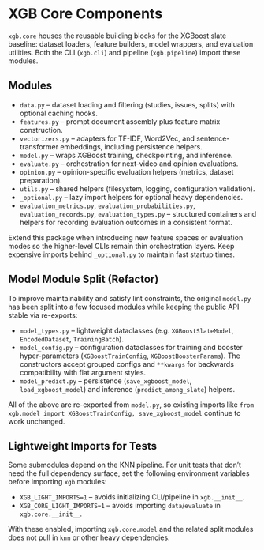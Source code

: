 # XGB Core Components

`xgb.core` houses the reusable building blocks for the XGBoost slate baseline:
dataset loaders, feature builders, model wrappers, and evaluation utilities.
Both the CLI (`xgb.cli`) and pipeline (`xgb.pipeline`) import these modules.

## Modules

- `data.py` – dataset loading and filtering (studies, issues, splits) with
  optional caching hooks.
- `features.py` – prompt document assembly plus feature matrix construction.
- `vectorizers.py` – adapters for TF-IDF, Word2Vec, and sentence-transformer
  embeddings, including persistence helpers.
- `model.py` – wraps XGBoost training, checkpointing, and inference.
- `evaluate.py` – orchestration for next-video and opinion evaluations.
- `opinion.py` – opinion-specific evaluation helpers (metrics, dataset
  preparation).
- `utils.py` – shared helpers (filesystem, logging, configuration validation).
- `_optional.py` – lazy import helpers for optional heavy dependencies.
- `evaluation_metrics.py`, `evaluation_probabilities.py`,
  `evaluation_records.py`, `evaluation_types.py` – structured containers and
  helpers for recording evaluation outcomes in a consistent format.

Extend this package when introducing new feature spaces or evaluation modes so
the higher-level CLIs remain thin orchestration layers. Keep expensive imports
behind `_optional.py` to maintain fast startup times.

## Model Module Split (Refactor)

To improve maintainability and satisfy lint constraints, the original
`model.py` has been split into a few focused modules while keeping the public
API stable via re-exports:

- `model_types.py` – lightweight dataclasses (e.g. `XGBoostSlateModel`,
  `EncodedDataset`, `TrainingBatch`).
- `model_config.py` – configuration dataclasses for training and booster
  hyper-parameters (`XGBoostTrainConfig`, `XGBoostBoosterParams`). The
  constructors accept grouped configs and `**kwargs` for backwards
  compatibility with flat argument styles.
- `model_predict.py` – persistence (`save_xgboost_model`, `load_xgboost_model`)
  and inference (`predict_among_slate`) helpers.

All of the above are re-exported from `model.py`, so existing imports like
`from xgb.model import XGBoostTrainConfig, save_xgboost_model` continue to work
unchanged.

## Lightweight Imports for Tests

Some submodules depend on the KNN pipeline. For unit tests that don’t need the
full dependency surface, set the following environment variables before
importing `xgb` modules:

- `XGB_LIGHT_IMPORTS=1` – avoids initializing CLI/pipeline in `xgb.__init__`.
- `XGB_CORE_LIGHT_IMPORTS=1` – avoids importing `data`/`evaluate` in
  `xgb.core.__init__`.

With these enabled, importing `xgb.core.model` and the related split modules
does not pull in `knn` or other heavy dependencies.
